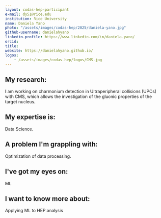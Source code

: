 ```yaml
---
layout: codas-hep-participant
e-mail: dy51@rice.edu
institution: Rice University
name: Daniela Yano
photo: "/assets/images/codas-hep/2025/daniela-yano.jpg"
github-username: danielahyano
linkedin-profile: https://www.linkedin.com/in/daniela-yano/
orcid:
title:
website: https://danielahyano.github.io/
logos:
    - /assets/images/codas-hep/logos/CMS.jpg
---
```

## My research:
I am working on charmonium detection in Ultraperipheral collisions (UPCs) with CMS, which allows the investigation of the gluonic properties of the target nucleus.  

## My expertise is:
Data Science.

## A problem I'm grappling with:
Optimization of data processing. 

## I've got my eyes on:
ML

## I want to know more about:
Applying ML to HEP analysis

